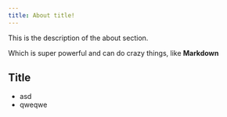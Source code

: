 ```yaml
---
title: About title!
---
```

This is the description of the about section.

Which is super powerful and can do crazy things, like **Markdown** 

## Title


* asd 
* qweqwe
